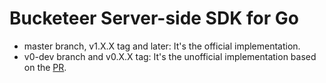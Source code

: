 # Bucketeer Server-side SDK for Go

- master branch, v1.X.X tag and later: It's the official implementation.
- v0-dev branch and v0.X.X tag: It's the unofficial implementation based on the [PR](https://github.com/ca-dp/bucketeer-go-server-sdk/pull/6).
